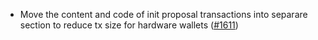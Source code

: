 - Move the content and code of init proposal transactions
  into separare section to reduce tx size for hardware wallets
  ([\#1611](https://github.com/anoma/namada/pull/1611))